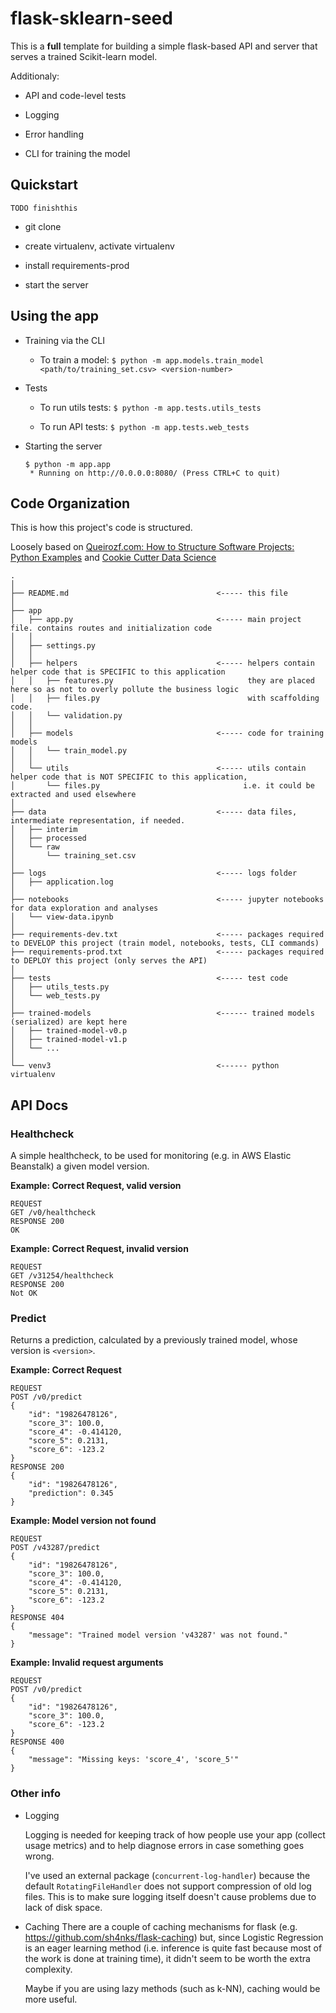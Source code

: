 flask-sklearn-seed
==============================

This is a **full** template for building a simple flask-based API and server that serves a trained Scikit-learn model.

Additionaly:

- API and code-level tests

- Logging

- Error handling

- CLI for training the model

## Quickstart

    TODO finishthis

- git clone

- create virtualenv, activate virtualenv

- install requirements-prod

- start the server

## Using the app

- Training via the CLI

    - To train a model: `$ python -m app.models.train_model <path/to/training_set.csv> <version-number>`

- Tests

    - To run utils tests: `$ python -m app.tests.utils_tests`

    - To run API tests: `$ python -m app.tests.web_tests`

- Starting the server

    ```
    $ python -m app.app
     * Running on http://0.0.0.0:8080/ (Press CTRL+C to quit)
    ```

## Code Organization

This is how this project's code is structured.

Loosely based on [Queirozf.com: How to Structure Software Projects: Python Examples](http://queirozf.com/entries/how-to-structure-software-projects-python-example)
and [Cookie Cutter Data Science](https://drivendata.github.io/cookiecutter-data-science/)

```
.
│
├── README.md                                 <----- this file
│
├── app
│   ├── app.py                                <----- main project file. contains routes and initialization code
│   │
│   ├── settings.py
│   │
│   ├── helpers                               <----- helpers contain helper code that is SPECIFIC to this application
│   │   ├── features.py                              they are placed here so as not to overly pollute the business logic
│   │   ├── files.py                                 with scaffolding code.
│   │   └── validation.py
│   │
│   ├── models                                <----- code for training models
│   │   └── train_model.py
│   │
│   └── utils                                 <----- utils contain helper code that is NOT SPECIFIC to this application,
│       └── files.py                                i.e. it could be extracted and used elsewhere
│
├── data                                      <----- data files, intermediate representation, if needed.
│   ├── interim
│   ├── processed
│   └── raw
│       └── training_set.csv
│
├── logs                                      <----- logs folder
│   ├── application.log
│
├── notebooks                                 <----- jupyter notebooks for data exploration and analyses
│   └── view-data.ipynb
│
├── requirements-dev.txt                      <----- packages required to DEVELOP this project (train model, notebooks, tests, CLI commands)
├── requirements-prod.txt                     <----- packages required to DEPLOY this project (only serves the API)
│
├── tests                                     <----- test code
│   ├── utils_tests.py
│   └── web_tests.py
│
├── trained-models                            <------ trained models (serialized) are kept here
│   ├── trained-model-v0.p
│   ├── trained-model-v1.p
│   └── ...
│
└── venv3                                     <------ python virtualenv
```

## API Docs

### Healthcheck

A simple healthcheck, to be used for monitoring (e.g. in AWS Elastic Beanstalk) a given model version.

**Example: Correct Request, valid version**

```
REQUEST
GET /v0/healthcheck
RESPONSE 200
OK
```

**Example: Correct Request, invalid version**

```
REQUEST
GET /v31254/healthcheck
RESPONSE 200
Not OK
```

### Predict

Returns a prediction, calculated by a previously trained model, whose version is `<version>`.

**Example: Correct Request**

```
REQUEST
POST /v0/predict
{
	"id": "19826478126",
	"score_3": 100.0,
	"score_4": -0.414120,
	"score_5": 0.2131,
	"score_6": -123.2
}
RESPONSE 200
{
    "id": "19826478126",
    "prediction": 0.345
}
```

**Example: Model version not found**

```
REQUEST
POST /v43287/predict
{
	"id": "19826478126",
	"score_3": 100.0,
	"score_4": -0.414120,
	"score_5": 0.2131,
	"score_6": -123.2
}
RESPONSE 404
{
    "message": "Trained model version 'v43287' was not found."
}
```

**Example: Invalid request arguments**

```
REQUEST
POST /v0/predict
{
	"id": "19826478126",
	"score_3": 100.0,
	"score_6": -123.2
}
RESPONSE 400
{
    "message": "Missing keys: 'score_4', 'score_5'"
}
```


### Other info

- Logging

   Logging is needed for keeping track of how people use your app (collect usage metrics) and to help diagnose errors
   in case something goes wrong.

   I've used an external package (`concurrent-log-handler`) because the default `RotatingFileHandler` does not support
   compression of old log files. This is to make sure logging itself doesn't cause problems due to lack of disk space.

- Caching
    There are a couple of caching mechanisms for flask (e.g. https://github.com/sh4nks/flask-caching) but, since
    Logistic Regression is an eager learning method (i.e. inference is quite fast because most of the work is done at training
    time), it didn't seem to be worth the extra complexity.

    Maybe if you are using lazy methods (such as k-NN), caching would be more useful.
